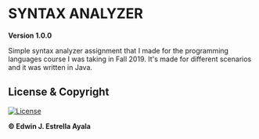 
# SYNTAX ANALYZER
**Version 1.0.0**

Simple syntax analyzer assignment that I made for the programming languages course I was taking in Fall 2019. It's made for different scenarios and it was written in Java.


## License & Copyright
[![License](https://img.shields.io/github/license/pdeguayaba/phone-store-cpp)](https://github.com/pdeguayaba/syntax-analyzer/blob/master/LICENSE)

**© Edwin J. Estrella Ayala**
